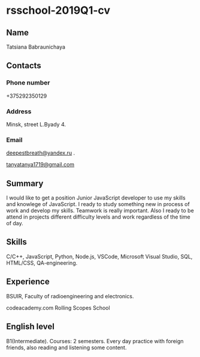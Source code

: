 # rsschool-2019Q1-cv
## Name 
Tatsiana Babraunichaya
## Contacts 
### Phone number
+375292350129
### Address 
Minsk, street L.Byady 4.
### Email
deepestbreath@yandex.ru .

tanyatanya1719@gmail.com
## Summary 
I would like to get a position Junior JavaScript developer to use my skills and knowlege of JavaScript.
I ready to study something new in process of work and develop my skills. 
Teamwork is really important. Also I ready to be attend in projects different difficulty levels and work regardless of the time of day.
## Skills
C/C++, JavaScript, Python, Node.js, VSCode, Microsoft Visual Studio, SQL, HTML/CSS, QA-engineering.
## Experience
BSUIR, Faculty of radioengineering and electronics.

codeacademy.com
Rolling Scopes School

## English level
B1(Intermediate). Courses: 2 semesters. Every day practice with foreign friends, also reading and listening some content.

